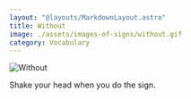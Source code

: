 ```yaml
---
layout: "@layouts/MarkdownLayout.astro"
title: Without
image: ./assets/images-of-signs/without.gif
category: Vocabulary
---
```


![Without](@signs/without.gif)

Shake your head when you do the sign.
